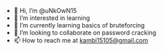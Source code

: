 - 👋 Hi, I’m @uNkOwN15
- 👀 I’m interested in learning
- 🌱 I’m currently learning basics of bruteforcing
- 💞️ I’m looking to collaborate on password cracking
- 📫 How to reach me at kambi15105@gmail.com

<!---
uNkOwN15/uNkOwN15 is a ✨ special ✨ repository because its `README.md` (this file) appears on your GitHub profile.
You can click the Preview link to take a look at your changes.
--->
